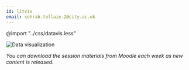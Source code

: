 ```yaml
---
id: litvis
email: sohrab.tellaie.2@city.ac.uk
---
```


@import "../css/datavis.less"

![Data visualization](images/banner.jpg)

_You can download the session materials from Moodle each week as new content is released._
